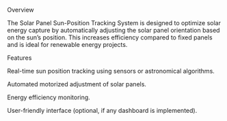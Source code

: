 Overview

The Solar Panel Sun-Position Tracking System is designed to optimize solar energy capture by automatically adjusting the solar panel orientation based on the sun’s position. This increases efficiency compared to fixed panels and is ideal for renewable energy projects.

Features

Real-time sun position tracking using sensors or astronomical algorithms.

Automated motorized adjustment of solar panels.

Energy efficiency monitoring.

User-friendly interface (optional, if any dashboard is implemented).
